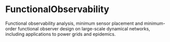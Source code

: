 # FunctionalObservability
Functional observability analysis, minimum sensor placement and minimum-order functional observer design on large-scale dynamical networks, including applications to power grids and epidemics.
